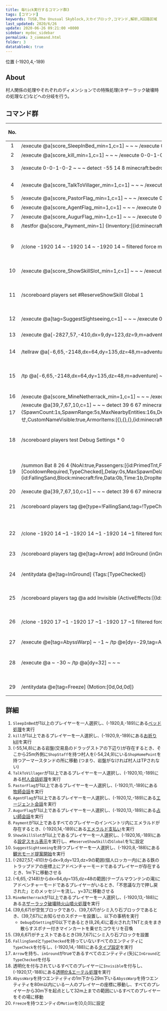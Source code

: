 ```yaml
---
title: 毎tick実行するコマンド群3
tags: [コマンド]
keywords: TUSB,The Unusual Skyblock,スカイブロック,コマンド,解析,X回路区域
last_updated: 2020/6/26
update: 2020-06-26 09:21:00 +0000
sidebar: mydoc_sidebar
permalink: 3_command.html
folder: 3
datatable4c: true
---
```


<span class="label label-primary">位置 (-1920,4,-189)</span>

## About

村人関係の処理やそれぞれのディメンションでの特殊処理(ネザーラック破壊時の処理など)などへの分岐を行う。

## コマンド群

<div class="datatable4c-begin"></div>

|No.|コマンド|コメント|状態|
|:-:|-|-|-|
|1|/execute @a[score_SleepInBed_min=1,c=1] ~ ~ ~ /execute 0-0-1-0-1 ~ 8 -189 /clone ~ ~ ~ ~ ~ ~ ~ ~ ~ filtered force minecraft:command_block 5 ###ベッド処理|ベッド処理|
|2|/execute @a[score_kill_min=1,c=1] ~ ~ ~ /execute 0-0-1-0-1 ~ 9 -189 /clone ~ ~ ~ ~ ~ ~ ~ ~ ~ filtered force minecraft:command_block 5 ###お祈り処理|お祈り処理|
|3|/execute 0-0-1-0-2 ~ ~ ~ detect -55 14 8 minecraft:bedrock 0 /tp @e[rm=25,type=Villager,tag=ShopStaff] @e[-54,24,9,2,type=ArmorStand,tag=ShopHomePoint,c=1]|交易島落下防止兼追加 ShopStaffタグ|
|4|/execute @a[score_TalkToVillager_min=1,c=1] ~ ~ ~ /execute 0-0-1-0-1 ~ 10 -189 /clone ~ ~ ~ ~ ~ ~ ~ ~ ~ filtered force minecraft:command_block 5 ###村人会話|村人会話 牧師 エージェント 占い師|
|5|/execute @a[score_PastorFlag_min=1,c=1] ~ ~ ~ /execute 0-0-1-0-1 ~ 11 -189 /clone ~ ~ ~ ~ ~ ~ ~ ~ ~ filtered force minecraft:command_block 5 ###牧師会話|
|6|/execute @a[score_AgentFlag_min=1,c=1] ~ ~ ~ /execute 0-0-1-0-1 ~ 12 -189 /clone ~ ~ ~ ~ ~ ~ ~ ~ ~ filtered force minecraft:command_block 5 ###エージェント会話|
|7|/execute @a[score_AugurFlag_min=1,c=1] ~ ~ ~ /execute 0-0-1-0-1 ~ 13 -189 /clone ~ ~ ~ ~ ~ ~ ~ ~ ~ filtered force minecraft:command_block 5 ###占い師会話|
|8|/testfor @a[score_Payment_min=1] {Inventory:[{id:minecraft:emerald}]}|エメラルド支払い|
|9|/clone -1920 14 ~ -1920 14 ~ -1920 14 ~ filtered force minecraft:command_block 5 ###エメラルド支払い||条件付き|
|10|/execute @a[score_ShowSkillSlot_min=1,c=1] ~ ~ ~ /execute 0-0-1-0-1 ~ 16 -189 /clone ~ ~ ~ ~ ~ ~ ~ ~ ~ filtered force minecraft:command_block 5 ###設定スキル表示|設定スキル表示 スコアShowSkillSlot|
|11|/scoreboard players set #ReserveShowSkill Global 1||条件付き|
|12|/execute @a[tag=SuggestSightseeing,c=1] ~ ~ ~ /execute 0-0-1-0-1 ~ 8 -188 /clone ~ ~ ~ ~ ~ ~ ~ ~ ~ filtered force minecraft:command_block 5 ###観光モード提案|観光モード提案 タグSuggestShightSeeing|
|13|/execute @a[-2827,57,-410,dx=9,dy=123,dz=9,m=adventure] ~ ~ ~ detect ~ ~ ~ minecraft:iron_trapdoor -1 /tp @a[c=1] ~ ~-1 ~|個人ロッカーエンパ対策|
|14|/tellraw @a[-6,65,-2148,dx=64,dy=135,dz=48,m=adventure] {"text":"不思議な力で押し戻された。","color":"dark_purple"}|テーブルマウンテン 不思議な力|
|15|/tp @a[-6,65,-2148,dx=64,dy=135,dz=48,m=adventure] ~ 37 ~||条件付き|
|16|/execute @a[score_MineNetherrack_min=1,c=1] ~ ~ ~ /execute 0-0-1-0-1 ~ 13 -188 /clone ~ ~ ~ ~ ~ ~ ~ ~ ~ filtered force minecraft:command_block 5 ###ネザー火山噴火|ネザー火山噴火|
|17|/execute @a[39,7,67,10,c=1] ~ ~ ~ detect 39 6 67 minecraft:air 0 /execute @a[c=1] ~ ~ ~ detect 39 7 67 minecraft:monster_egg -1 /setblock 39 7 67 minecraft:mob_spawner 0 destroy {SpawnCount:1s,SpawnRange:5s,MaxNearbyEntities:16s,Delay:1s,MaxSpawnDelay:10s,MinSpawnDelay:10s,RequiredPlayerRange:32s,SpawnData:{id:Silverfish,CustomName:お知らせ,CustomNameVisible:true,ArmorItems:[{},{},{},{id:minecraft:wool,Count:1b}],ArmorDropChances:[0f,0f,0f,2f]}}|サボテン島の罠(封印島の間違えでは?)|
|18|/scoreboard players test Debug Settings * 0||条件付き|
|19|/summon Bat 8 26 4 {NoAI:true,Passengers:[{id:PrimedTnt,Fuse:5s},{id:MinecartSpawner,PortalCooldown:1,Tags:[CooldownRequired,TypeChecked],Delay:0s,MaxSpawnDelay:32000s,MinSpawnDelay:32000s,SpawnCount:200s,SpawnRange:64s,MaxNearbyEntities:300s,RequiredPlayerRange:120s,SpawnData:{id:FallingSand,Block:minecraft:fire,Data:0b,Time:1b,DropItem:false},SpawnPotentials:[{Weight:1}]}]}||条件付き|
|20|/execute @a[39,7,67,10,c=1] ~ ~ ~ detect 39 6 67 minecraft:chest -1 /setblock 39 7 67 minecraft:monster_egg 0 keep|
|21|/scoreboard players tag @e[type=!FallingSand,tag=!TypeChecked] add TypeCheck|タイプ設定 TypeCheck TypeChecked|
|22|/clone -1920 14 ~1 -1920 14 ~1 -1920 14 ~1 filtered force minecraft:command_block 5 ###タイプ設定||条件付き|
|23|/scoreboard players tag @e[tag=Arrow] add InGround {inGround:true}|接地矢無効化|
|24|/entitydata @e[tag=InGround] {Tags:[TypeChecked]}||条件付き|
|25|/scoreboard players tag @a add Invisible {ActiveEffects:[{Id:14b}]}|透明化&エーテル Invisible|
|26|/clone -1920 17 ~1 -1920 17 ~1 -1920 17 ~1 filtered force minecraft:command_block 5 ###エーテル処理||条件付き|
|27|/execute @e[tag=AbyssWarp] ~ -1 ~ /tp @e[dy=-29,tag=AbyssWarp] @a[r=80,c=1]|奈落防止|
|28|/execute @a ~ -30 ~ /tp @a[dy=32] ~ ~ ~||条件付き|
|29|/entitydata @e[tag=Freeze] {Motion:[0d,0d,0d]}|NoAI停止処理 Freeze **もやんのせい**|

<div class="datatable4c-end"></div>

## 詳細

1. `SleepInBed`が1以上のプレイヤーを一人選択し、(-1920,8,-189)にある[ベッド処理](3_bedProcessing.html)を実行
2. `kill`が1以上であるプレイヤーを一人選択し、(-1920,9,-189)にある[お祈りkill](3_prayProcessing.html)を実行
3. (-55,14,8)にある岩盤(交易島のドラッグストアの下辺り)が存在するとき、そこから25m外側に`ShopStaff`を持つ村人を(-54,24,9)にいる`ShopHomePoint`を持つアーマースタンドの所に移動 (つまり、岩盤がなければ村人はTPされない)
4. `TalkToVillager`が1以上であるプレイヤーを一人選択し、(-1920,10,-189)にある[村人会話処理](3_villagerTalkProcessing.html)を実行
5. `PastorFlag`が1以上であるプレイヤーを一人選択し、(-1920,11,-189)にある[牧師会話](3_pastorTalk.html)を実行
6. `AgentFlag`が1以上であるプレイヤーを一人選択し、(-1920,12,-189)にある[エージェント会話](3_agentTalk.html)を実行
7. `AugurFlag`が1以上であるプレイヤーを一人選択し、(-1920,13,-189)にある[占い師会話](3_augurTalk.html)を実行
8. `Payment`が1以上であるすべてのプレイヤーのインベントリ内にエメラルドが存在するとき、(-1920,14,-189)にある[エメラルド支払い](3_paymentProcessing.html)を実行
9. `ShowSkillSlot`が1以上であるプレイヤーを一人選択し、(-1920,16,-189)にある[設定スキル表示](3_skillDisplay.html)を実行し、`#ReserveShowSkill`の`Global`を1に設定
10. `SuggestSightseeing`を持つプレイヤーを一人選択し、(-1920,8,-188)にある[観光モード提案開始](3_suggestSightseeing.html)を実行
11. (-2827,57,-410)からdx=9,dy=123,dz=9の範囲(個人ロッカー内)にある鉄のトラップドアの座標上にアドベンチャーモードであるプレイヤーが存在するとき、1m下に移動させる
12. (-6,65,-2148)からdx=64,dy=135,dz=48の範囲(テーブルマウンテンの滝)にアドベンチャーモードであるプレイヤーがいるとき、「不思議な力で押し戻された」とのメッセジーを流し、y=37に移動させる
13. `MineNetherrack`が1以上であるプレイヤーを一人選択し、(-1920,13,-188)にある[ネザーラック破壊時火山噴火処理](3_volcanoProcessing.html)を実行
14. (39,6,67)が空気ブロックであり、(39,7,67)がシミ入り石ブロックであるとき、(39,7,67)にお知らせのスポナーを設置し、以下の事柄を実行
    - `Debug`の`Setting`が0以下であるとき(8,26,4)に着火されたTNTと炎をまき散らすスポナー付きマインカートを乗せたコウモリを召喚
15. (39,6,67)がチェストであるとき(39,7,67)にシミ入り石ブロックを設置
16. `FallingSand`と`TypeChecked`を持っていないすべてのエンティティに`TypeCheck`を付与し、(-1920,14,-188)にある[タイプ設定](3_typeSetting.html)を実行
17. `Arrow`を持ち、`inGround`がtrueであるすべてのエンティティ(矢)に`InGround`と`TypeChecked`を付与
18. 透明化を付与されているすべてのプレイヤーに`Invisible`を付与し、(-1920,17,-188)にある[透明化&エーテル処理](3_invisibleEtherProcessing.html)を実行
19. `AbyssWarp`を持つエンティティの1m下から29m下いる`AbyssWarp`を持つエンティティを80m以内にいる一人のプレイヤーの座標に移動し、すべてのプレイヤーから30m下を起点として32m上までの範囲にいるすべてのプレイヤーをその場に移動
20. `Freeze`を持つエンティの`Motion`を[0,0,0]に設定
